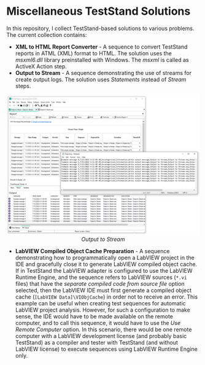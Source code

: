 # Miscellaneous TestStand Solutions
In this repository, I collect TestStand-based solutions to various problems. The current collection contains:
- **XML to HTML Report Converter** - A sequence to convert TestStand reports in ATML (XML) format to HTML. The solution uses the *msxml6.dll* library preinstalled with Windows. The *msxml* is called as ActiveX Action step.
- **Output to Stream** - A sequence demonstrating the use of streams for create output logs. The solution uses *Statements* instead of *Stream* steps.

<p align = "center">
<img src = "https://github.com/425J/TestStandMiscellaneous/blob/main/Output%20to%20Stream/img/Output%20to%20Stream%20Demo.png?raw=true"></br>
<i>Output to Stream</i>
</p>

- **LabVIEW Compiled Object Cache Preparation** - A sequence demonstrating how to programmatically open a LabVIEW project in the IDE and gracefully close it to generate LabVIEW compiled object cache. If in TestStand the LabVIEW adapter is configured to use the LabVIEW Runtime Engine, and the sequence refers to LabVIEW sources (`*.vi` files) that have the *separate compiled code from source file* option selected, then the LabVIEW IDE must first generate a compiled object cache (`[LabVIEW Data]\VIObjCache`) in order not to receive an error. This example can be useful when creating test sequences for automatic LabVIEW project analysis. However, for such a configuration to make sense, the IDE would have to be made available on the remote computer, and to call this sequence, it would have to use the *Use Remote Computer* option. In this scenario, there would be one remote computer with a LabVIEW development license (and probably basic TestStand) as a compiler and tester with TestStand (and without LabVIEW license) to execute sequences using LabVIEW Runtime Engine only.
